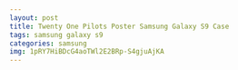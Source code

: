 ```yaml
---
layout: post
title: Twenty One Pilots Poster Samsung Galaxy S9 Case
tags: samsung galaxy s9
categories: samsung
img: 1pRY7HiBDcG4aoTWl2E2BRp-S4gjuAjKA
---
```

